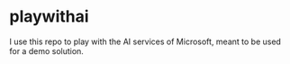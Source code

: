 # playwithai
I use this repo to play with the AI services of Microsoft, meant to be used for a demo solution.
